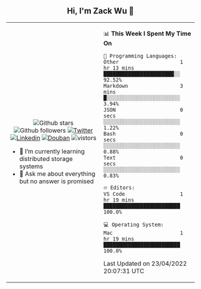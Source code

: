 <h2 align="center"> Hi, I'm Zack Wu 👋 </h2>

<table>
    <tr>
        <td valign="center" width="50%">
            <p align="center">
              <img src="https://img.shields.io/github/stars/izackwu?style=social" alt="Github stars" />
              <img src="https://img.shields.io/github/followers/izackwu?style=social" alt="Github followers" />
              <a href="https://twitter.com/_zackwu"><img src="https://img.shields.io/badge/@__zackwu-1DA1F2?style=flat&logo=Twitter&logoColor=white" alt="Twitter"/></a>
              <a href="https://www.linkedin.com/in/izackwu/?locale=en_US"><img src="https://img.shields.io/badge/@izackwu-0073b1?style=flat&logo=LinkedIn&logoColor=white" alt="Linkedin" /></a>
              <a href="https://www.douban.com/people/keith1"><img src="https://img.shields.io/badge/@keith1-007722?style=flat&logo=Douban&logoColor=white" alt="Douban" /></a>
              <img src="https://visitor-badge.glitch.me/badge?page_id=keithnull" alt="vistors" />
            </p>
            <ul>
                <li>🌱 I’m currently learning distributed storage systems</li>
                <li>💬 Ask me about everything but no answer is promised</li>
            </ul>
        </td>
       <td valign="top" width="50%">
    
<!--START_SECTION:waka-->
📊 **This Week I Spent My Time On** 

```text
💬 Programming Languages: 
Other                    1 hr 13 mins        ███████████████████████░░   92.52% 
Markdown                 3 mins              █░░░░░░░░░░░░░░░░░░░░░░░░   3.94% 
JSON                     0 secs              ░░░░░░░░░░░░░░░░░░░░░░░░░   1.22% 
Bash                     0 secs              ░░░░░░░░░░░░░░░░░░░░░░░░░   0.88% 
Text                     0 secs              ░░░░░░░░░░░░░░░░░░░░░░░░░   0.83%

🔥 Editors: 
VS Code                  1 hr 19 mins        █████████████████████████   100.0%

💻 Operating System: 
Mac                      1 hr 19 mins        █████████████████████████   100.0%

```


 Last Updated on 23/04/2022 20:07:31 UTC
<!--END_SECTION:waka-->
</td></tr>
</table>


